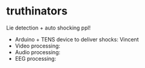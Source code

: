 # truthinators
Lie detection + auto shocking ppl!

- Arduino + TENS device to deliver shocks: Vincent
- Video processing:
- Audio processing:
- EEG processing:
